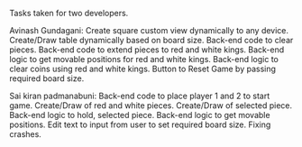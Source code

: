 Tasks taken for two developers.

Avinash Gundagani:
Create square custom view dynamically to any device.
Create/Draw table dynamically based on board size.
Back-end code to clear pieces.
Back-end code to extend pieces to red and white kings.
Back-end logic to get movable positions for red and white kings.
Back-end logic to clear coins using red and white kings.
Button to Reset Game by passing required board size.

Sai kiran padmanabuni:
Back-end code to place player 1 and 2 to start game.
Create/Draw of red and white pieces.
Create/Draw of selected piece.
Back-end logic to hold, selected piece.
Back-end logic to get movable positions.
Edit text to input from user to set required board size.
Fixing crashes.
